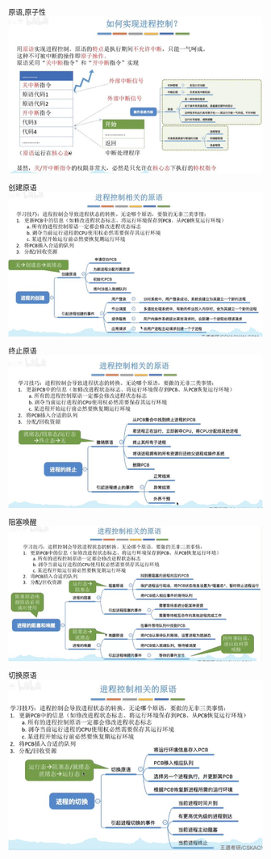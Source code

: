 原语,原子性
![原语,原子性](原语,原子性.jpg)

创建原语
![创建原语](创建原语.jpg)

终止原语
![终止原语](终止原语.jpg)

阻塞唤醒
![阻塞唤醒](阻塞唤醒.jpg)

切换原语
![切换原语](切换原语.jpg)

